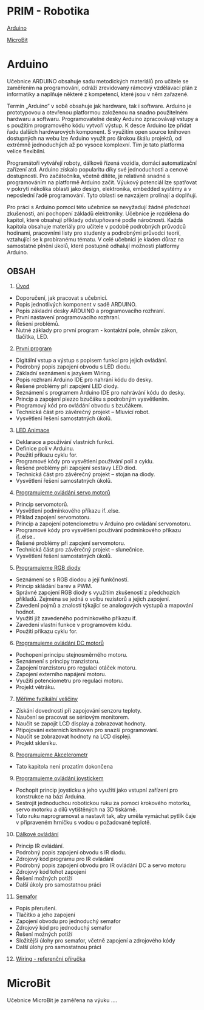 # PRIM - Robotika
[Arduino](#arduino) 

[MicroBit](#microbit) 

# Arduino

Učebnice ARDUINO obsahuje sadu metodických materiálů pro učitele se zaměřením na programování, odráží zrevidovaný rámcový vzdělávací plán z informatiky a naplňuje některé z kompetencí, které jsou v něm zařazené.

Termín „Arduino“ v sobě obsahuje jak hardware, tak i software. Arduino je prototypovou a otevřenou platformou založenou na snadno použitelném hardwaru a softwaru. Programovatelné desky Arduino zpracovávají vstupy a s použitím programového kódu vytvoří výstup. K desce Arduino lze přidat řadu dalších hardwarových komponent. S využitím open source knihoven dostupných na webu lze Arduino využít pro širokou škálu projektů, od extrémně jednoduchých až po vysoce komplexní. Tím je tato platforma velice flexibilní.

Programátoři vytvářejí roboty, dálkově řízená vozidla, domácí automatizační zařízení atd. Arduino získalo popularitu díky své jednoduchosti a cenové dostupnosti. Pro začátečníka, včetně dítěte, je relativně snadné s programováním na platformě Arduino začít. Výukový potenciál lze spatřovat v pokrytí několika oblastí jako design, elektronika, embedded systémy a v neposlední řadě programování. Tyto oblasti se navzájem prolínají a doplňují.

Pro práci s Arduino pomocí této učebnice se nevyžadují žádné předchozí zkušenosti, ani pochopení základů elektroniky. Učebnice je rozdělena do kapitol, které obsahují příklady odstupňované podle náročnosti. Každá kapitola obsahuje materiály pro učitele v podobě podrobných průvodců hodinami, pracovními listy pro studenty a podrobnými průvodci teorií, vztahující se k probíranému tématu. V celé učebnici je kladen důraz na samostatné plnění úkolů, které postupně odhalují možnosti platformy Arduino.

## OBSAH

1. [Úvod](https://github.com/Nowis75/PRIM/tree/master/Experiments/Arduino/_Uvod) 
  * Doporučení, jak pracovat s učebnicí.
  * Popis jednotlivých komponent v sadě ARDUINO. 
  * Popis základní desky ARDUINO a programovacího rozhraní.
  * První nastavení programovacího rozhraní.
  * Řešení problémů.
  * Nutné základy pro první program - kontaktní pole, ohmův zákon, tlačítka, LED.
2. [První program](https://github.com/Nowis75/PRIM/tree/master/Experiments/Arduino/01_PRVNI_PROGRAM) 
  * Digitální vstup a výstup s popisem funkcí pro jejich ovládání.
  * Podrobný popis zapojení obvodu s LED diodu.
  * Základní seznámení s jazykem Wiring.
  * Popis rozhraní Arduino IDE pro nahrání kódu do desky.
  * Řešené problémy při zapojení LED diody.
  * Seznámení s programem Arduino IDE pro nahrávání kódu do desky.
  * Princip a zapojení piezzo bzučáku s podrobným vysvětlením.
  * Programový kód pro ovládání obvodu s bzučákem.
  * Technická část pro závěrečný projekt – Mluvící robot.
  * Vysvětlení řešení samostatných úkolů.
3. [LED Animace](https://github.com/Nowis75/PRIM/tree/master/Experiments/Arduino/02_LED_ANIMATION) 
  * Deklarace a používání vlastních funkcí.
  * Definice polí v Arduinu.
  * Použití příkazu cyklu for.
  * Programové kódy pro vysvětlení používání polí a cyklu.
  * Řešené problémy při zapojení sestavy LED diod.
  * Technická část pro závěrečný projekt – stojan na diody.
  * Vysvětlení řešení samostatných úkolů.
4. [Programujeme ovládání servo motorů](https://github.com/Nowis75/PRIM/tree/master/Experiments/Arduino/03_SERVO) 
  * Princip servomotorů.
  * Vysvětlení podmínkového příkazu if..else.
  * Příklad zapojení servomotoru.
  * Princip a zapojení potenciometru v Arduino pro ovládání servomotoru.
  * Programové kódy pro vysvětlení používání podmínkového příkazu if..else..
  * Řešené problémy při zapojení servomotoru.
  * Technická část pro závěrečný projekt – slunečnice.
  * Vysvětlení řešení samostatných úkolů.
5. [Programujeme RGB diody](https://github.com/Nowis75/PRIM/tree/master/Experiments/Arduino/04_RGB_LED) 
  * Seznámení se s RGB diodou a její funkčností.
  * Princip skládání barev a PWM.
  * Správné zapojení RGB diody s využitím zkušeností z předchozích příkladů. Zejména
se jedná o volbu rezistorů a jejich zapojení.
  * Zavedení pojmů a znalostí týkající se analogových výstupů a mapování hodnot.
  * Využití již zavedeného podmínkového příkazu if.
  * Zavedení vlastní funkce v programovém kódu.
  * Použití příkazu cyklu for.
6. [Programujeme ovládání DC motorů](https://github.com/Nowis75/PRIM/tree/master/Experiments/Arduino/05_MOTOR_DC) 
  * Pochopení principu stejnosměrného motoru.
  * Seznámení s principy tranzistoru.
  * Zapojení tranzistoru pro regulaci otáček motoru.
  * Zapojení externího napájení motoru.
  * Využití potenciometru pro regulaci motoru.
  * Projekt větráku.
7. [Měříme fyzikální veličiny](https://github.com/Nowis75/PRIM/tree/master/Experiments/Arduino/06_THERMO_DISPLAY) 
  * Získání dovedností při zapojování senzoru teploty.
  * Naučení se pracovat se sériovým monitorem.
  * Naučit se zapojit LCD display a zobrazovat hodnoty.
  * Připojování externích knihoven pro snazší programování.
  * Naučit se zobrazovat hodnoty na LCD displeji.
  * Projekt skleníku.
8. [Programujeme Akcelerometr](https://github.com/Nowis75/PRIM/tree/master/Experiments/Arduino/07_ACCELEROMETER) 
  * Tato kapitola není prozatím dokončena
9. [Programujeme ovládání joystickem](https://github.com/Nowis75/PRIM/tree/master/Experiments/Arduino/08_JOYSTICK) 
  * Pochopit princip joysticku a jeho využití jako vstupní zařízení pro konstrukce na
bázi Arduina.
  * Sestrojit jednoduchou robotickou ruku za pomoci krokového motorku, servo motorku a
dílů vytištěných na 3D tiskárně.
  * Tuto ruku naprogramovat a nastavit tak, aby uměla vymáchat pytlík čaje v připraveném
hrníčku s vodou o požadované teplotě.
10. [Dálkové ovládání](https://github.com/Nowis75/PRIM/tree/master/Experiments/Arduino/09_IR_REMOTE_CONTROL) 
  * Princip IR ovládání.
  * Podrobný popis zapojení obvodu s IR diodu.
  * Zdrojový kód programu pro IR ovládání
  * Podrobný popis zapojení obvodu pro IR ovládání DC a servo motoru
  * Zdrojový kód tohot zapojení
  * Řešení možných potíží
  * Další úkoly pro samostatnou práci
11. [Semafor](https://github.com/Nowis75/PRIM/tree/master/Experiments/Arduino/10_SEMAPHORE) 
  * Popis přerušení.
  * Tlačítko a jeho zapojení
  * Zapojení obvodu pro jednoduchý semafor
  * Zdrojový kód pro jednoduchý semafor
  * Řešení možných potíží
  * Složitější úlohy pro semafor, včetně zapojení a zdrojového kódy
  * Další úlohy pro samostatnou práci
12. [Wiring - referenční příručka](https://github.com/Nowis75/PRIM/tree/master/Experiments/Arduino/Wiring%20-%20refere%C4%8Dn%C3%AD%20p%C5%99%C3%ADru%C4%8Dka)

# MicroBit

Učebnice MicroBit je zaměřena na výuku ....
